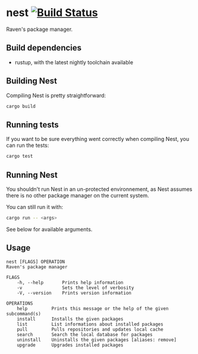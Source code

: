 # nest [![Build Status](https://travis-ci.org/raven-os/nest.svg?branch=master)](https://travis-ci.org/raven-os/nest)

Raven's package manager.

## Build dependencies
* rustup, with the latest nightly toolchain available

## Building Nest

Compiling Nest is pretty straightforward:
```bash
cargo build
```

## Running tests

If you want to be sure everything went correctly when compiling Nest, you can run the tests:
```bash
cargo test
```

## Running Nest

You shouldn't run Nest in an un-protected environnement, as Nest assumes there is no other package manager on the current system.

You can still run it with:
```bash
cargo run -- <args>
```

See below for available arguments.

## Usage

```
nest [FLAGS] OPERATION
Raven's package manager

FLAGS
    -h, --help       Prints help information
    -v               Sets the level of verbosity
    -V, --version    Prints version information

OPERATIONS
    help         Prints this message or the help of the given subcommand(s)
    install      Installs the given packages
    list         List informations about installed packages
    pull         Pulls repositories and updates local cache
    search       Search the local database for packages
    uninstall    Uninstalls the given packages [aliases: remove]
    upgrade      Upgrades installed packages
```
